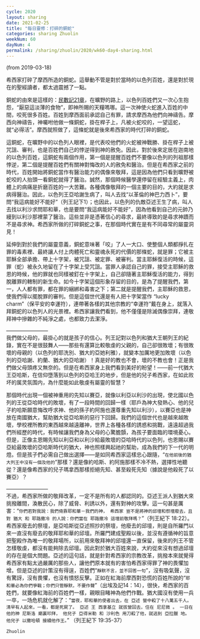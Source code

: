 ```yaml
---
cycle: 2020
layout: sharing
date: 2021-02-25
title: "每日靈修：打碎的銅蛇"
categories: sharing Zhuolin
weekNum: 60
dayNum: 4
permalink: /sharing/zhuolin/2020/wk60-day4-sharing.html
---
```

(from 2019-03-18)

希西家打碎了摩西所造的銅蛇。這舉動不管是對於當時的以色列百姓，還是對於現在的聖經讀者，都太過震撼了一點。

銅蛇的由來是這樣的：[民數記21章](https://www.biblegateway.com/passage/?search=民數記+21.4-9&version=CUVMPT)，在曠野的路上，以色列百姓們又一次心生抱怨，“厭惡這淡薄的食物”，即神所賜的天糧嗎哪。這一次神使火蛇進入百姓的中間，咬死很多百姓。百姓到摩西面前承認自己有罪，請求摩西為他們向神禱告。摩西向神禱告，神囑咐他做一條銅蛇，掛在桿子上，凡被火蛇咬的，一望這蛇，就“必得活”。摩西就照做了，這條蛇就是後來希西家的時代打碎的銅蛇。

這銅蛇，在曠野中的以色列人眼裡，是代表咬他們的火蛇被神戰勝、掛在桿子上被咒詛、審判，也是百姓們自己的悖逆得到神的赦免。因此，對於後來定居在迦南地的以色列百姓，這銅蛇有兩個作用，第一個是提醒百姓們不要像以色列的列祖那樣悖逆，第二個是提醒百姓們有關神對悔改的人的赦免和醫治。但是在希西家之前的時代，百姓開始將銅蛇當作有醫治能力的偶像來敬拜，這是因為他們只看到曠野被蛇咬的人抬頭一看銅蛇就得了醫治。誠然，那個時候醫學還停留在經驗主義上，肉體上的病痛是折磨百姓的一大苦難。各種偶像敬拜的一個主要的目的，大約就是求病得醫治。因此，以色列王亞哈謝生病了，叫人去找“以革倫的神巴力西卜”，要問“我這病能好不能好”（列王記下1）；也因此，以色列的仇敵亞述王生了病，叫人去找以利沙求問耶和華，也是要問“我這病能好不能好”，因為他看到自己的元帥乃縵到以利沙那裡蒙了醫治。這些並非是憑著信心的尋求，最終導致的是尋求神蹟而不是尋求神。希西家所做的打碎銅蛇之事，在那個時代實在是有不同尋常的屬靈洞見！

延伸到對於我們的屬靈意義，銅蛇意味著「咬」了人一大口、使整個人類都掙扎在罪的毒素裡、最終讓人付上肉體死亡和靈魂永死的代價的那條蛇，就是罪；它被主耶穌全部承擔、帶上十字架，被咒詛、被定罪、被審判。當主耶穌復活的時候，這罪（蛇）被永久地留在了十字架上受咒詛。當罪人承認自己的罪，接受主耶穌的救恩的時候，他的罪就也同樣被釘在十字架上，自己卻隨著主耶穌復活的能力，得到脫離罪的轄制的新生命。如今十字架這個形象存留的目的，是為了提醒我們，第一，人人都有罪，都在罪的綑綁和毒害之下；第二就是提醒我們，主耶穌的救恩，使我們得以擺脫罪的審判。但是這個世代還是有人把十字架當作 “lucky charm”（保平安的幸運符），連帶著各樣的其他宗教的“幸運符”戴在身上，就落入拜銅蛇的以色列人的光景裡。希西家讓我們看到，他不僅僅是除滅偶像崇拜，連敬拜神中摻雜的不純淨之處，也都致力去潔淨。

————————  
我們做父母的，最掛心的就是孩子的信心。列王記對以色列和猶大王朝列王的紀錄，實在不是很鼓舞人——那些有還算比較敬虔的父親的，自己卻很敗壞；有很敗壞的母親的（以色列的耶洗別、猶大的亞她利雅），就變本加厲地更加敗壞（以色列的亞哈謝、約蘭、猶大的亞哈謝）！真是好的教也不會，壞的不教也會！正是我們做父母頭疼又無奈的。但是在希西家身上我們看到美好的盼望！——前一代猶大王亞哈斯，在信仰墮落到以色列的亞哈王的地步，但是他的兒子希西家，在如此败坏的属灵氛围内，為什麼能如此敬虔有屬靈的智慧？

那個時代出現一個被神重用的先知以賽亞，就像以利亞以利沙的出現，使北國以色列的王從亞哈時代的敗壞，有了一段時間的回歸一樣（耶戶為神大發熱心、他的兒子約哈斯願意悔改呼求神、他的孫子約阿施也還尊重先知以利沙），以賽亞也是神放在南國猶大，幫助猶大從亞哈斯的惡行下回歸。我們的這個世代也是越來越敗壞，學校裡所教的東西越來越遠離神，世界上各種各樣的誘惑和挑戰，遠遠超過我們所經歷的時代，有時候讓我們身為父母的心驚膽顫，為孩子要面臨的環境憂心。但是，正像主恩賜先知以利亞和以利沙給最敗壞的亞哈時代的以色列，也恩賜以賽亞給最敗壞的亞哈斯時代的猶大，神也照樣興起祂的幫助，成為我們的下一代的明燈。但是孩子們必需自己做出選擇——是如同希西家這樣忠心跟隨，“`在他前後的猶大列王中沒有一個及他的`”那樣？還是像約哈斯、約阿施那樣不冷不熱，選擇性地聽從？還是像希西家的兒子瑪拿西那樣拒絕先知、甚至殺死先知（據說是他殺死了以賽亞）？

————————  
不過，希西家所做的敬拜改革，一定不是所有的人都認同的。亞述王派人到猶大來挑撥離間，渙散民心，除了威脅、利誘以外，還有對神的攻擊。這一句甚是厲害：“`你們若對我說：我們倚靠耶和華－我們的神， 希西家 豈不是將神的邱壇和祭壇廢去，且對 猶大 和 耶路撒冷 的人說：你們當在 耶路撒冷 這壇前敬拜嗎？`”（列王紀下 18:22）。希西家廢去的祭壇，是亞哈斯從亞述照抄的祭壇，他廢去的邱壇，則是自所羅門以來一直沒有廢去的敬拜耶和華的邱壇。所羅門建成聖殿以後，並沒有遵循神的旨意把聖殿作為唯一的敬拜場所，以前用來敬拜神的邱壇還一直保留，後來的列王不管怎樣敬虔，都沒有能夠除去邱壇。因此對於猶大百姓來說，大約從來沒有想過邱壇的存在是個大問題。亞述的這句話，就是針對希西家的宗教改革，挑撥本來就覺得希西家有點太過嚴厲的那些人，讓他們原本就有的害怕希西家得罪了神的畏懼加增。但是亞述的計策沒有得逞，百姓們“`靜默不言，並不回答一句`”，沒有吸氣聲，沒有驚訝，沒有畏懼，也沒有憤怒反擊。正如在紅海前摩西對恐慌的百姓所說的“`耶和華必為你們爭戰；你們只管靜默，不要作聲`”（出埃及記14：14），很快，希西家的百姓們，就要像紅海前的百姓們一樣，親眼目睹神為他們作戰。猶大國沒有使用一兵一卒，一场危机就化解了：“`當夜，耶和華的使者出去，在 亞述 營中殺了十八萬五千人。清早有人起來，一看，都是死屍了。 亞述 王 西拿基立 就拔營回去，住在 尼尼微 。 一日在他的神 尼斯洛 廟裏叩拜， 他兒子 亞得米勒 和 沙利色 用刀殺了他，就逃到 亞拉臘 地。他兒子 以撒哈頓 接續他作王。`” （列王紀下 19:35-37）

`Zhuolin`
